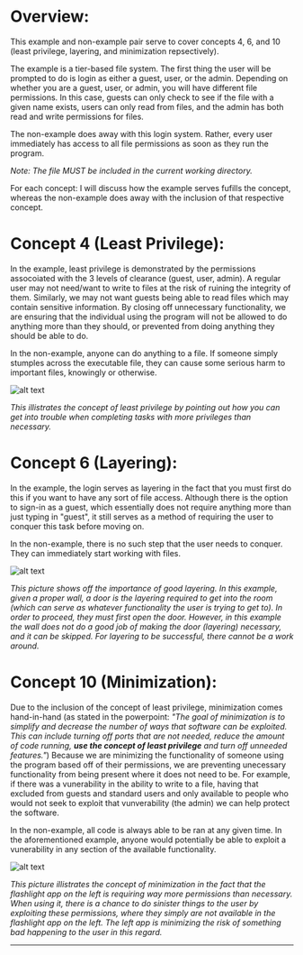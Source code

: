 # **Overview:**

This example and non-example pair serve to cover concepts 4, 6, and 10 (least privilege, layering, and minimization repsectively).

The example is a tier-based file system. The first thing the user will be prompted to do is login as either a guest, user, or the admin. Depending on whether you are a guest, user, or admin, you will have different file permissions. In this case, guests can only check to see if the file with a given name exists, users can only read from files, and the admin has both read and write permissions for files.

The non-example does away with this login system. Rather, every user immediately has access to all file permissions as soon as they run the program.

_Note: The file MUST be included in the current working directory._

For each concept: I will discuss how the example serves fufills the concept, whereas the non-example does away with the inclusion of that respective concept.

# Concept 4 (Least Privilege):

In the example, least privilege is demonstrated by the permissions assocoiated with the 3 levels of clearance (guest, user, admin). A regular user may not need/want to write to files at the risk of ruining the integrity of them. Similarly, we may not want guests being able to read files which may contain sensitive information. By closing off unnecessary functionality, we are ensuring that the individual using the program will not be allowed to do anything more than they should, or prevented from doing anything they should be able to do.

In the non-example, anyone can do anything to a file. If someone simply stumples across the executable file, they can cause some serious harm to important files, knowingly or otherwise.

![alt text](https://github.com/UW-COSC-4010-5010-CYBER-FA-2017/foundational-concepts-in-cybersecurity-joshsloan/blob/master/Concepts%204-6-10/least_privilege.jpg)

_This illistrates the concept of least privilege by pointing out how you can get into trouble when completing tasks with more privileges than necessary._

# Concept 6 (Layering):

In the example, the login serves as layering in the fact that you must first do this if you want to have any sort of file access. Although there is the option to sign-in as a guest, which essentially does not require anything more than just typing in "guest", it still serves as a method of requiring the user to conquer this task before moving on.
 
In the non-example, there is no such step that the user needs to conquer. They can immediately start working with files.
 
 ![alt text](https://github.com/UW-COSC-4010-5010-CYBER-FA-2017/foundational-concepts-in-cybersecurity-joshsloan/blob/master/Concepts%204-6-10/layering.jpg)
 
 _This picture shows off the importance of good layering. In this example, given a proper wall, a door is the layering required to get into the room (which can serve as whatever functionality the user is trying to get to). In order to proceed, they must first open the door. However, in this example the wall does not do a good job of making the door (layering) necessary, and it can be skipped. For layering to be successful, there cannot be a work around._

# Concept 10 (Minimization):

Due to the inclusion of the concept of least privilege, minimization comes hand-in-hand (as stated in the powerpoint: _"The goal of minimization is to simplify and decrease the number of ways that software can be exploited. This can include turning off ports that are not needed, reduce the amount of code running, **use the concept of least privilege** and turn off unneeded features."_) Because we are minimizing the functionality of someone using the program based off of their permissions, we are preventing unecessary functionality from being present where it does not need to be. For example, if there was a vunerability in the ability to write to a file, having that excluded from guests and standard users and only available to people who would not seek to exploit that vunverability (the admin) we can help protect the software.

In the non-example, all code is always able to be ran at any given time. In the aforementioned example, anyone would potentially be able to exploit a vunerability in any section of the available functionality.

![alt text](https://github.com/UW-COSC-4010-5010-CYBER-FA-2017/foundational-concepts-in-cybersecurity-joshsloan/blob/master/Concepts%204-6-10/minimization.jpg)

_This picture illistrates the concept of minimization in the fact that the flashlight app on the left is requiring way more permissions than necessary. When using it, there is a chance to do sinister things to the user by exploiting these permissions, where they simply are not available in the flashlight app on the left. The left app is minimizing the risk of something bad happening to the user in this regard._

________________________________________________________________________________________________________________________________________
